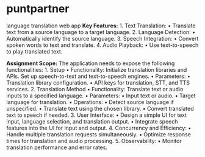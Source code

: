 # puntpartner
language translation web app
**Key Features:**
	1.	Text Translation:
	•	Translate text from a source language to a target language.
	2.	Language Detection:
	•	Automatically identify the source language.
	3.	Speech Integration:
	•	Convert spoken words to text and translate.
	4.	Audio Playback:
	•	Use text-to-speech to play translated text.

**Assignment Scope:**
The application needs to expose the following functionalities:
	1.	Setup
	•	Functionality: Initialize translation libraries and APIs. Set up speech-to-text and text-to-speech engines.
	•	Parameters:
	•	Translation library configuration.
	•	API keys for translation, STT, and TTS services.
	2.	Translation Method
	•	Functionality: Translate text or audio inputs to a specified language.
	•	Parameters:
	•	Input text or audio.
	•	Target language for translation.
	•	Operations:
	•	Detect source language if unspecified.
	•	Translate text using the chosen library.
	•	Convert translated text to speech if needed.
	3.	User Interface:
	•	Design a simple UI for text input, language selection, and translation output.
	•	Integrate speech features into the UI for input and output.
	4.	Concurrency and Efficiency:
	•	Handle multiple translation requests simultaneously.
	•	Optimize response times for translation and audio processing.
	5.	Observability:
	•	Monitor translation performance and error rates.
